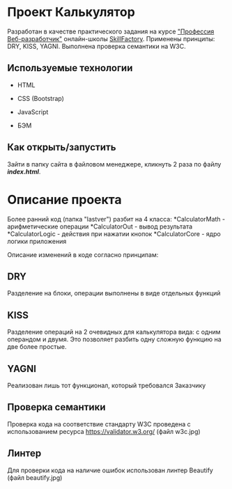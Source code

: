 # Проект Калькулятор

Разработан в качестве практического задания на курсе ["Профессия Веб-разработчик"](https://skillfactory.ru/webdev) онлайн-школы [SkillFactory](https://skillfactory.ru/).
Применены принципы: DRY, KISS, YAGNI. Выполнена проверка семантики на W3C.

## Используемые технологии

* HTML

* CSS (Bootstrap)

* JavaScript

* БЭМ

## Как открыть/запустить

Зайти в папку сайта в файловом менеджере, кликнуть 2 раза по файлу ***index.html***.

# Описание проекта
Более ранний код (папка "lastver") разбит на 4 класса:
*CalculatorMath - арифметические операции
*CalculatorOut - вывод результата
*CalculatorLogic - действия при нажатии кнопок
*CalculatorCore - ядро логики приложения

Описание изменений в коде согласно принципам:

## DRY
Разделение на блоки, операции выполнены в виде отдельных функций

## KISS
Разделение операций на 2 очевидных для калькулятора вида: с одним операндом и двумя. Это позволяет разбить одну сложную функцию на две более простые.

## YAGNI 
Реализован лишь тот функционал, который требовался Заказчику

## Проверка семантики
Проверка кода на соответствие стандарту W3C проведена с использованием ресурса https://validator.w3.org/ (файл w3c.jpg)

## Линтер
Для проверки кода на наличие ошибок использован линтер Beautify (файл beautify.jpg)